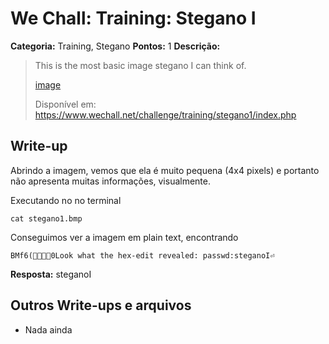 # We Chall: Training: Stegano I
**Categoria:** Training, Stegano
**Pontos:** 1
**Descrição:**

> This is the most basic image stegano I can think of.
>
> [image](stegano1.bmp)
>
> Disponível em:   <https://www.wechall.net/challenge/training/stegano1/index.php>

## Write-up
Abrindo a imagem, vemos que ela é muito pequena (4x4 pixels) e portanto não apresenta muitas informações, visualmente.

Executando no no terminal
```
cat stegano1.bmp
```
Conseguimos ver a imagem em plain text, encontrando
```
BMf6(0Look what the hex-edit revealed: passwd:steganoI⏎  
```

**Resposta:** steganoI

## Outros Write-ups e arquivos

* Nada ainda
